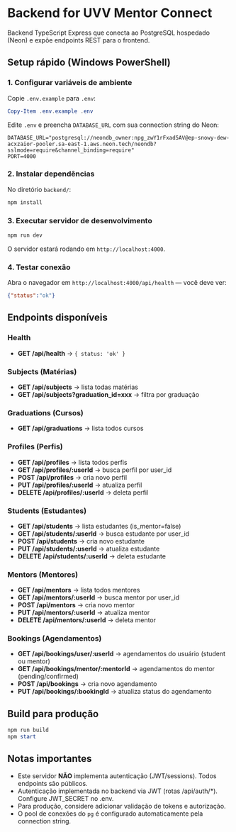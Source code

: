 # Backend for UVV Mentor Connect

Backend TypeScript Express que conecta ao PostgreSQL hospedado (Neon) e expõe endpoints REST para o frontend.

## Setup rápido (Windows PowerShell)

### 1. Configurar variáveis de ambiente

Copie `.env.example` para `.env`:

```powershell
Copy-Item .env.example .env
```

Edite `.env` e preencha `DATABASE_URL` com sua connection string do Neon:

```
DATABASE_URL="postgresql://neondb_owner:npg_zwY1rFxad5AV@ep-snowy-dew-acxzaior-pooler.sa-east-1.aws.neon.tech/neondb?sslmode=require&channel_binding=require"
PORT=4000
```

### 2. Instalar dependências

No diretório `backend/`:

```powershell
npm install
```

### 3. Executar servidor de desenvolvimento

```powershell
npm run dev
```

O servidor estará rodando em `http://localhost:4000`.

### 4. Testar conexão

Abra o navegador em `http://localhost:4000/api/health` — você deve ver:

```json
{"status":"ok"}
```

## Endpoints disponíveis

### Health
- **GET /api/health** → `{ status: 'ok' }`

### Subjects (Matérias)
- **GET /api/subjects** → lista todas matérias
- **GET /api/subjects?graduation_id=xxx** → filtra por graduação

### Graduations (Cursos)
- **GET /api/graduations** → lista todos cursos

### Profiles (Perfis)
- **GET /api/profiles** → lista todos perfis
- **GET /api/profiles/:userId** → busca perfil por user_id
- **POST /api/profiles** → cria novo perfil
- **PUT /api/profiles/:userId** → atualiza perfil
- **DELETE /api/profiles/:userId** → deleta perfil

### Students (Estudantes)
- **GET /api/students** → lista estudantes (is_mentor=false)
- **GET /api/students/:userId** → busca estudante por user_id
- **POST /api/students** → cria novo estudante
- **PUT /api/students/:userId** → atualiza estudante
- **DELETE /api/students/:userId** → deleta estudante

### Mentors (Mentores)
- **GET /api/mentors** → lista todos mentores
- **GET /api/mentors/:userId** → busca mentor por user_id
- **POST /api/mentors** → cria novo mentor
- **PUT /api/mentors/:userId** → atualiza mentor
- **DELETE /api/mentors/:userId** → deleta mentor

### Bookings (Agendamentos)
- **GET /api/bookings/user/:userId** → agendamentos do usuário (student ou mentor)
- **GET /api/bookings/mentor/:mentorId** → agendamentos do mentor (pending/confirmed)
- **POST /api/bookings** → cria novo agendamento
- **PUT /api/bookings/:bookingId** → atualiza status do agendamento

## Build para produção

```powershell
npm run build
npm start
```

## Notas importantes

- Este servidor **NÃO** implementa autenticação (JWT/sessions). Todos endpoints são públicos.
 - Autenticação implementada no backend via JWT (rotas /api/auth/*). Configure JWT_SECRET no .env.
- Para produção, considere adicionar validação de tokens e autorização.
- O pool de conexões do `pg` é configurado automaticamente pela connection string.

